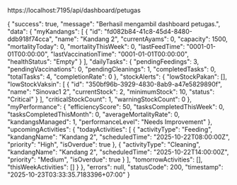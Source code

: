 ﻿https://localhost:7195/api/dashboard/petugas


{
    "success": true,
    "message": "Berhasil mengambil dashboard petugas.",
    "data": {
        "myKandangs": [
            {
                "id": "fd082b84-41c8-45d4-8480-ddb918f74cca",
                "name": "Kandang 2",
                "currentAyams": 0,
                "capacity": 1500,
                "mortalityToday": 0,
                "mortalityThisWeek": 0,
                "lastFeedTime": "0001-01-01T00:00:00",
                "lastVaccinationTime": "0001-01-01T00:00:00",
                "healthStatus": "Empty"
            }
        ],
        "dailyTasks": {
            "pendingFeedings": 3,
            "pendingVaccinations": 0,
            "pendingCleanings": 1,
            "completedTasks": 0,
            "totalTasks": 4,
            "completionRate": 0
        },
        "stockAlerts": {
            "lowStockPakan": [],
            "lowStockVaksin": [
                {
                    "id": "350bf96b-3929-4830-8ab9-a47e5829890f",
                    "name": "Sinovac1 2",
                    "currentStock": 2,
                    "minimumStock": 10,
                    "status": "Critical"
                }
            ],
            "criticalStockCount": 1,
            "warningStockCount": 0
        },
        "myPerformance": {
            "efficiencyScore": 50,
            "tasksCompletedThisWeek": 0,
            "tasksCompletedThisMonth": 0,
            "averageMortalityRate": 0,
            "kandangsManaged": 1,
            "performanceLevel": "Needs Improvement"
        },
        "upcomingActivities": {
            "todayActivities": [
                {
                    "activityType": "Feeding",
                    "kandangName": "Kandang 2",
                    "scheduledTime": "2025-10-22T08:00:00Z",
                    "priority": "High",
                    "isOverdue": true
                },
                {
                    "activityType": "Cleaning",
                    "kandangName": "Kandang 2",
                    "scheduledTime": "2025-10-22T14:00:00Z",
                    "priority": "Medium",
                    "isOverdue": true
                }
            ],
            "tomorrowActivities": [],
            "thisWeekActivities": []
        }
    },
    "errors": null,
    "statusCode": 200,
    "timestamp": "2025-10-23T03:33:35.7183396+07:00"
}